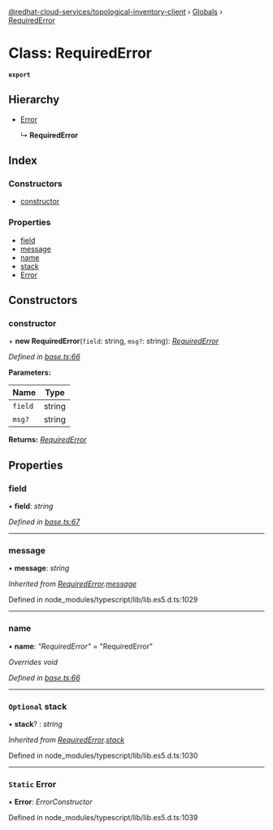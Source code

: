 [@redhat-cloud-services/topological-inventory-client](../README.md) › [Globals](../globals.md) › [RequiredError](requirederror.md)

# Class: RequiredError

**`export`** 

## Hierarchy

* [Error](requirederror.md#static-error)

  ↳ **RequiredError**

## Index

### Constructors

* [constructor](requirederror.md#constructor)

### Properties

* [field](requirederror.md#field)
* [message](requirederror.md#message)
* [name](requirederror.md#name)
* [stack](requirederror.md#optional-stack)
* [Error](requirederror.md#static-error)

## Constructors

###  constructor

\+ **new RequiredError**(`field`: string, `msg?`: string): *[RequiredError](requirederror.md)*

*Defined in [base.ts:66](https://github.com/RedHatInsights/javascript-clients/blob/master/packages/topological-inventory/base.ts#L66)*

**Parameters:**

Name | Type |
------ | ------ |
`field` | string |
`msg?` | string |

**Returns:** *[RequiredError](requirederror.md)*

## Properties

###  field

• **field**: *string*

*Defined in [base.ts:67](https://github.com/RedHatInsights/javascript-clients/blob/master/packages/topological-inventory/base.ts#L67)*

___

###  message

• **message**: *string*

*Inherited from [RequiredError](requirederror.md).[message](requirederror.md#message)*

Defined in node_modules/typescript/lib/lib.es5.d.ts:1029

___

###  name

• **name**: *"RequiredError"* = "RequiredError"

*Overrides void*

*Defined in [base.ts:66](https://github.com/RedHatInsights/javascript-clients/blob/master/packages/topological-inventory/base.ts#L66)*

___

### `Optional` stack

• **stack**? : *string*

*Inherited from [RequiredError](requirederror.md).[stack](requirederror.md#optional-stack)*

Defined in node_modules/typescript/lib/lib.es5.d.ts:1030

___

### `Static` Error

▪ **Error**: *ErrorConstructor*

Defined in node_modules/typescript/lib/lib.es5.d.ts:1039
